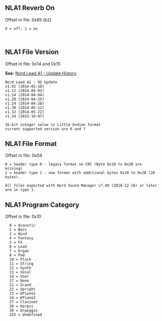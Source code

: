 

## NLA1 Reverb On
Offset in file: 0x85 (b2)

```
O = off, 1 = on

 
```

## NLA1 File Version
Offset in file: 0x14 and 0x15

**See**: [Nord Lead A1 - Update History](https://www.nordkeyboards.com/products/nord-lead-a1/nord-lead-a1-update-history)  
```
Nord Lead A1 - OS Update
v1.02 (2014-03-10)
v1.12 (2014-04-02)
v1.14 (2014-04-04)
v1.20 (2014-04-25)
v1.24 (2014-04-28)
v1.30 (2014-05-12)
v1.32 (2014-05-22)
v1.34 (2015-10-07)

16-bit integer value in Little Endian format
current supported version are 6 and 7
```

## NLA1 File Format
Offset in file: 0x04

```
0 = header type 0 - legacy format no CRC (Byte 0x18 to 0x2B are missing)
1 = header type 1 - new format with additional bytes 0x18 to 0x2B (20 bytes).

All files exported with Nord Sound Manager v7.40 (2018-12-18) or later are in type 1.
```

## NLA1 Program Category
Offset in file: 0x10

```
  0 = Acoustic
  1 = Bass
  2 = Wind
  4 = Fantasy
  5 = FX
  6 = Lead
  7 = Organ
  8 = Pad
  10 = Pluck
  11 = String
  12 = Synth
  13 = Vocal
  14 = User
  17 = None
  21 = Grand
  22 = Upright
  23 = EPiano1
  24 = EPiano2
  27 = Clavinet
  28 = Harpsi
  30 = Arpeggio
  255 = Undefined

```
